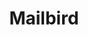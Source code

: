 ---
title: Mailbird
description: Buy a desktop email client with Bitcoin.
homepage: https://www.getmailbird.com/
twitter:
---